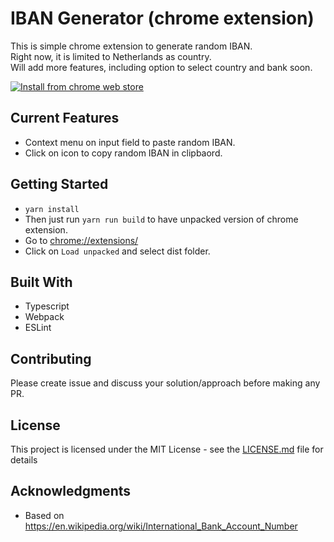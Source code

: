 # IBAN Generator (chrome extension)

This is simple chrome extension to generate random IBAN. \
Right now, it is limited to Netherlands as country.\
Will add more features, including option to select country and bank soon.


[![Install from chrome web store](https://developer.chrome.com/webstore/images/ChromeWebStore_Badge_v2_340x96.png)](https://chrome.google.com/webstore/detail/iban-generator/pnalpiobekfhpfpjeabjjgnhdmgenbkb)

## Current Features
* Context menu on input field to paste random IBAN.
* Click on icon to copy random IBAN in clipbaord.

## Getting Started
* `yarn install`
* Then just run `yarn run build` to have unpacked version of chrome extension.
* Go to [chrome://extensions/](chrome://extensions/)
* Click on `Load unpacked` and select dist folder.

## Built With

* Typescript
* Webpack
* ESLint


## Contributing

Please create issue and discuss your solution/approach before making any PR.

## License

This project is licensed under the MIT License - see the [LICENSE.md](LICENSE.md) file for details

## Acknowledgments

* Based on https://en.wikipedia.org/wiki/International_Bank_Account_Number
